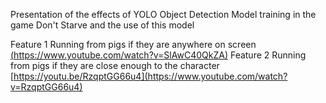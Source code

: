 Presentation of the effects of YOLO Object Detection Model training in the game Don't Starve and the use of this model

Feature 1 Running from pigs if they are anywhere on screen
[(https://www.youtube.com/watch?v=SlAwC40QkZA)](https://youtu.be/SlAwC40QkZA?si=k5tsgvmQ58WMmBUd)
Feature 2 Running from pigs if they are close enough to the character
[https://youtu.be/RzqptGG66u4](https://www.youtube.com/watch?v=RzqptGG66u4)
